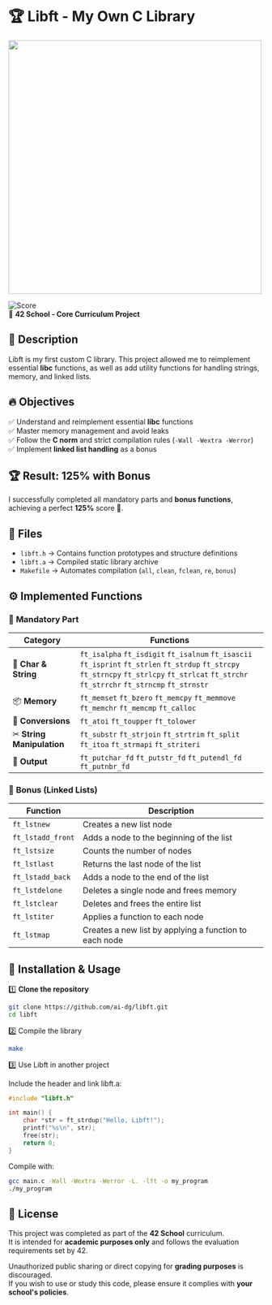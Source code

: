 # 🏆 Libft - My Own C Library

<img src="https://github.com/user-attachments/assets/871bb5f9-3b9d-4ac9-a6a5-fa5286e27646" width="500">

![Score](https://img.shields.io/badge/Score-125%25-brightgreen)  
📌 **42 School - Core Curriculum Project**  

## 📝 Description
Libft is my first custom C library. This project allowed me to reimplement essential **libc** functions, as well as add utility functions for handling strings, memory, and linked lists.

## 🔥 Objectives
✅ Understand and reimplement essential **libc** functions  
✅ Master memory management and avoid leaks  
✅ Follow the **C norm** and strict compilation rules (`-Wall -Wextra -Werror`)  
✅ Implement **linked list handling** as a bonus  

## 🏆 Result: **125% with Bonus**
I successfully completed all mandatory parts and **bonus functions**, achieving a perfect **125%** score 🎉.

## 📁 Files
- `libft.h` → Contains function prototypes and structure definitions  
- `libft.a` → Compiled static library archive  
- `Makefile` → Automates compilation (`all`, `clean`, `fclean`, `re`, `bonus`)  

## ⚙️ Implemented Functions
### 🔹 **Mandatory Part**
| Category         | Functions |
|------------------|----------------|
| 🔡 **Char & String** | `ft_isalpha` `ft_isdigit` `ft_isalnum` `ft_isascii` `ft_isprint` `ft_strlen` `ft_strdup` `ft_strcpy` `ft_strncpy` `ft_strlcpy` `ft_strlcat` `ft_strchr` `ft_strrchr` `ft_strncmp` `ft_strnstr` |
| 📦 **Memory** | `ft_memset` `ft_bzero` `ft_memcpy` `ft_memmove` `ft_memchr` `ft_memcmp` `ft_calloc` |
| 🔢 **Conversions** | `ft_atoi` `ft_toupper` `ft_tolower` |
| ✂ **String Manipulation** | `ft_substr` `ft_strjoin` `ft_strtrim` `ft_split` `ft_itoa` `ft_strmapi` `ft_striteri` |
| 📢 **Output** | `ft_putchar_fd` `ft_putstr_fd` `ft_putendl_fd` `ft_putnbr_fd` |

### 🎯 **Bonus (Linked Lists)**
| Function | Description |
|----------|-------------|
| `ft_lstnew` | Creates a new list node |
| `ft_lstadd_front` | Adds a node to the beginning of the list |
| `ft_lstsize` | Counts the number of nodes |
| `ft_lstlast` | Returns the last node of the list |
| `ft_lstadd_back` | Adds a node to the end of the list |
| `ft_lstdelone` | Deletes a single node and frees memory |
| `ft_lstclear` | Deletes and frees the entire list |
| `ft_lstiter` | Applies a function to each node |
| `ft_lstmap` | Creates a new list by applying a function to each node |

## 🚀 Installation & Usage
1️⃣ **Clone the repository**  
```sh
git clone https://github.com/ai-dg/libft.git
cd libft
```

2️⃣ Compile the library
```sh
make
```

3️⃣ Use Libft in another project

Include the header and link libft.a:
```c
#include "libft.h"

int main() {
    char *str = ft_strdup("Hello, Libft!");
    printf("%s\n", str);
    free(str);
    return 0;
}
```

Compile with:
```sh
gcc main.c -Wall -Wextra -Werror -L. -lft -o my_program
./my_program
```
## 📜 License

This project was completed as part of the **42 School** curriculum.  
It is intended for **academic purposes only** and follows the evaluation requirements set by 42.  

Unauthorized public sharing or direct copying for **grading purposes** is discouraged.  
If you wish to use or study this code, please ensure it complies with **your school's policies**.  

